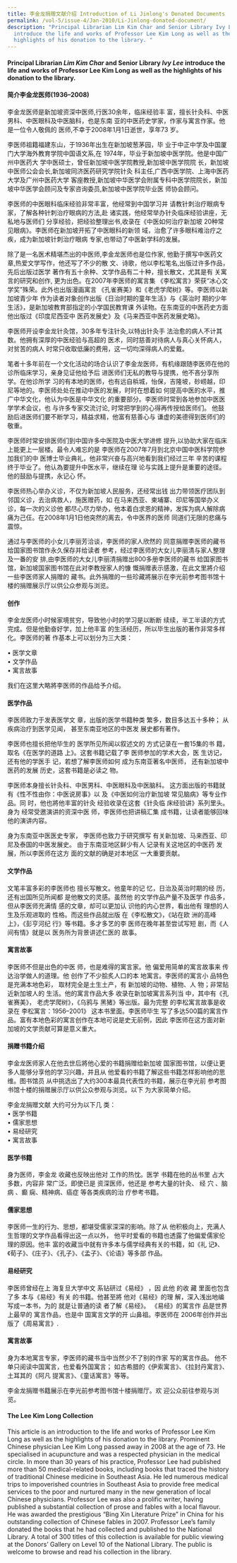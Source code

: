 ```yaml
---
title: 李金龙捐赠文献介绍 Introduction of Li Jinlong's Donated Documents
permalink: /vol-5/issue-4/Jan-2010/Li-Jinlong-donated-document/
description: "Principal Librarian Lim Kim Char and Senior Library Ivy Lee
  introduce the life and works of Professor Lee Kim Long as well as the
  highlights of his donation to the library. "
---
```

#### Principal Librarian _Lim Kim Char_ and Senior Library _Ivy Lee_ introduce the life and works of Professor Lee Kim Long as well as the highlights of his donation to the library.

#### **简介李金龙医师(1936–2008)**

李金龙医师是新加坡资深中医师,行医30余年，临床经验丰 富，擅长针灸科、中医男科、中医眼科及中医脑科，也是东南 亚的中医药史学家，作家与寓言作家。他是一位令人敬佩的 医师,不幸于2008年1月1日逝世，享年73 岁。

李医师祖籍福建东山，于1936年出生在新加坡葱茅园，毕 业于中正中学及中国厦门大学海外教育学院中国语文系,在 1974年，毕业于新加坡中医学院。他是中国广州中医药大 学中医硕士，曾任新加坡中医学院教授,新加坡中医学院院 长，新加坡中医师公会会长,新加坡同济医药研究学院针灸 科主任,广西中医学院、上海中医药大学及广州中医药大学 客座教授,新加坡中华医学会附属专科中医学院院长，新加 坡中华医学会顾问及专家咨询委员,新加坡中医学院毕业医 师协会顾问。

李医师的中医眼科临床经验非常丰富，他经常到中国学习并 请教针刺治疗眼病专家，了解各种针刺治疗眼病的方法,赴 诸实践，他经常举办针灸临床经验讲座，无私地与医师们 分享经验，把经验整理出书,收录在《中医如何治疗新加坡 20种常见眼病》。李医师在新加坡开拓了中医眼科的新领 域，治愈了许多眼科难治疗之疾，成为新加坡针刺治疗眼病 专家,也带动了中医新学科的发展。

除了是一名医术精堪杰出的中医师,李金龙医师也是位作家, 他勤于撰写中医药文章,热爱文学写作，他还写了不少的散 文、诗歌，他以李松笔名,出版过许多作品，先后出版过医学 著作有五十余种、文学作品有二十种，擅长散文，尤其是有 关寓言的研究和创作, 更为出色。在2007年李医师的寓言集 《李松寓言》荣获“冰心文学奖”殊荣。此外也出版漫画寓言 《孔雀赛美》和《老虎学爬树》等。李医师以新加坡青少年 作为读者对象创作出版《日治时期的童年生活》与《英治时 期的少年生活》，是新加坡教育部指定的小学国民教育课 外读物。在东南亚的中医药史方面他出版过《印度尼西亚中 医药发展史》及《马来西亚中医药发展史略》。

李医师开设李金龙针灸馆，30多年专注针灸,以特出针灸手 法治愈的病人不计其数。他拥有深厚的中医经验与高超的 医术，同时慈善对待病人与真心关怀病人，对贫苦的病人 时常只收取低廉的费用，这一切均深得病人的爱戴。

笔者十多年前在一个文化活动的场合认识了李金龙医师，有机缘跟随李医师在他的诊所临床学习，亲身见证他给予后 进医师们无私的教导与提携，他不吝分享所学。在他诊所学 习的有本地的医师，也有远自梹城，怡保，吉隆坡，砂崂越，印尼等地的。李医师处处在推动中医的发展，时时在想着如 何提高中医的水平，推广中华文化，他认为中医是中华文化 的重要部分。李医师时常到各地参加中医医学学术会议，也 与许多专家交流讨论, 时常把学到的心得再传授给医师们。 他鼓励后进医师们要不断学习，精益求精，他富有慈善心与 谦虚的美德得到医师们的敬重。

李医师时常安排医师们到中国许多中医院及中医大学进修 提升,以协助大家在临床上能更上一层楼。最令人难忘的是 李医师在2007年7月到北京中国中医科学院参加我们的中 医博士毕业典礼，他非常兴奋与高兴地看到我们经过三年 辛苦的课程终于毕业了。他认為要提升中医水平，继续在理 论与实践上提升是重要的途径。他的鼓励与提携，永记心 怀。

李医师热心举办义诊，不仅为新加坡人民服务，还经常出钱 出力带领医疗团队到邻国义诊，去治病救人，施医赠药，如 在马来西亚、柬埔寨、印尼等国举办义诊，每一次的义诊他 都尽心尽力举办，他本着白求恩的精神，发挥为病人解除病 痛为己仼。在2008年1月1日他突然的离去，令中医界的医师 同道们无限的悲痛与震惊。

通过与李医师的小女儿李丽芳洽谈，李医师的家人欣然的 同意捐赠李医师的藏书给国家图书馆作永久保存并给读者 参考，经过李医师的大女儿李丽清与家人整理及一番的安 排,由李医师的大女儿李丽清捐赠出800多册李医师的藏书 给国家图书馆，新加坡国家图书馆在此对李教授家人的慷 慨捐赠表示感激，在此文里將介绍一些李医师家人捐赠的 藏书。此外捐赠的一些珍藏將展示在李光前参考图书馆十 楼的捐赠展示厅以供公众参观与浏览。

#### **创作**

李金龙医师小时候家境贫穷，导致他小时的学习是以断断 续续，半工半读的方式完成。但是他勤奋好学，加上他丰富 的生活经历，所以毕生出版的著作非常多样化。李医师的著 作基本上可以划分为三大类：

• 医学文章 <br>  • 文学作品<br> • 寓言故事 

我们在这里大略將李医师的作品给予介绍。

#### **医学作品**

李医师致力于发表医学文 章，出版的医学书籍种类 繁多，数目多达五十多种； 从疾病治疗到医学见闻， 甚至东南亚地区的中医发 展史都有著作。

李医师也擅长把他毕生的 医学所见所闻以叙述文的 方式记录在一套15集的书 籍，取名《在医学的道路 上》。这套书籍记载了李 医师参加的学术大会，医 生访记，还有他的学医手 记，若想了解李医师如何 成为东南亚著名中医师， 还有新加坡中医药的发展 历史，这套书籍是必读之 物。

李医师本身擅长针灸科、中医男科、中医眼科及中医脑科。 这方面出版的书籍就有《性不性由你：中医说房事》以 及《中医如何治疗新加坡 常见脑病》等专业作品。同 时，他也將他丰富的针灸 经验收录在这套《针灸临 床经验讲》系列里头。身为 经常受邀演讲的资深中医 师，李医师也把讲稿汇集 成书籍，让读者能够回味 他的演讲内容。

身为东南亚中医医史专家， 李医师也致力于研究撰写 有关新加坡、马来西亚、印 尼及泰国的中医发展史。 由于东南亚地区鲜少有人 记录有关这地区的中医药 发展，所以李医师在这方 面的文献的确是对本地区 一大重要贡献。

#### **文学作品**

文笔丰富多彩的李医师也 擅长写散文。他童年的记 忆，日治及英治时期的经 历，还有出国所见所闻都 是他散文的灵感。虽然他 的文学作品产量不及医学 作品多，但从李医师充满情 感的文章，却可以更加认 识他的内心世界，看出他有 理想的人生及乐观进取的 性格。而这些作品就出版 在《李松散文》，《站在欧 洲的高峰上》，《彭亨河纪 行》等书籍。多才多艺的李 医师在晚年甚至尝试写短 剧，而《人间有情》就是以 医务所为背景讲述仁医的 故事。

#### **寓言故事**

李医师不但是出色的中医 师，也是难得的寓言家。他 偏爱用简单的寓言故事来 传达治学做人的道理。他 创作了不少脍炙人口的本 地寓言。李医师的寓言小 品特色是充满本地色彩， 取材完全是土生土产，有 新加坡的动物、植物、人 物；非常贴近新加坡人的 生活。他的寓言作品大多 收录在新加坡寓言系列当 中，其中有《孔雀赛美》， 老虎学爬树》，《乌鸦与 黑猪》等出版。最为完整 的李松寓言故事是收录在 李松寓言：1956–2001》 这本书里面。李医师毕生 写了多达500篇的寓言作品。富有本地色彩的寓言创作在本地可说是史无前例，因此 李医师在这方面对新加坡的文学贡献可算是意义重大。

#### **捐赠书籍介绍**

李金龙医师家人在他去世后將他心爱的书籍捐赠给新加坡 国家图书馆，以便让更多人能够分享他的学习兴趣，并且从 他爱看的书籍了解这些书籍怎样影响他的思维。图书馆员 从中挑选出了大约300本最具代表性的书籍，展示在李光前 参考图书馆十楼的捐赠展示厅以供公众参观与浏览。以下 为大家简单介绍。

李金龙捐赠文献 大约可分为以下几 类： <br> • 医学书籍 <br> • 儒家思想  <br>• 易经研究  <br>• 寓言故事

#### **医学书籍**

身为医师，李金龙 收藏也反映出他对 工作的热忱。医学 书籍在他的丛书里 占大多数，内容非 常广泛。即使已是 资深医师，他还是 参考大量的针灸、 经 穴 、脑 病 、癫 痫、精神病、癌症 等各类疾病的治 疗参考书籍。

#### **儒家思想**

李医师一生的行为、思想，都堪受儒家深深的影响。除了从 他积极向上，充满人生哲理的文学作品看得出这一点以外， 他平时爱看的书籍也透露了他偏爱儒家伦理的原因。他丰 富的收藏当中就有许多本与儒学经典有关的书籍，如《礼 记》、《荀子》、《庄子》、《孔子》、《孟子》、《论语》等多部 作品。

#### **易经研究**

李医师曾经在上 海复旦大学中文 系钻研过《易经》 ，因 此他 的收 藏 里面也包含了多 本与《易经》有关 的书籍。他甚至將 他对《易经》的理 解，深入浅出地编 写成一本书，为的 就是让普通的读 者了解《易经》。 《易经》的寓言作 品是世界上最早的 寓言作品，也是中 国寓言文学的开 山鼻祖。李医师在 2006年创作并出版了《周易寓言》.

#### **寓言故事**

身为本地寓言专家，李医师的藏书当中当然少不了别的作家 写的寓言作品。 他不单只阅读中国寓言，也爱看外国寓言； 如古希腊的《伊索寓言》、《拉封丹寓言》、土耳其的《阿凡 提寓言》、《童话寓言》等等。

李金龙捐赠书籍展示在李光前参考图书馆十楼捐赠厅。欢 迎公众前往参观与浏览。

#### **The Lee Kim Long Collection**

This article is an introduction to the life and works of Professor Lee Kim Long as well as the highlights of his donation to the library. Prominent Chinese physician Lee Kim Long passed away in 2008 at the age of 73. He specialised in acupuncture and was a respected physician in the medical circle. In more than 30 years of his practice, Professor Lee had published more than 50 medical-related books, including books that traced the history of traditional Chinese medicine in Southeast Asia. He led numerous medical trips to impoverished countries in Southeast Asia to provide free medical services to the poor and nurtured many in the new generation of local Chinese physicians. Professor Lee was also a prolific writer, having published a substantial collection of prose and fables with a local flavour. He was awarded the prestigious “Bing Xin Literature Prize” in China for his outstanding collection of Chinese fables in 2007. Professor Lee’s family donated the books that he had collected and published to the National Library. A total of 300 titles of this collection is available for public viewing at the Donors’ Gallery on Level 10 of the National Library. The public is welcome to browse and read his collection in the library.